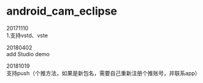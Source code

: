 # android_cam_eclipse   
20171110        
1.支持vstd、vste   


20180402     
add Studio demo    


20181019     
支持push（个推方法，如果是新包名，需要自己重新注册个推账号，并联系app）    


